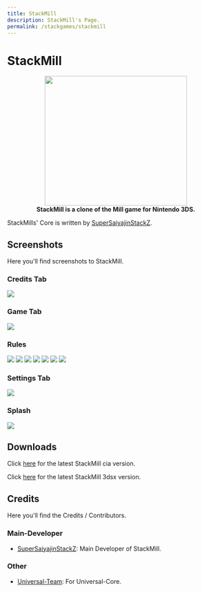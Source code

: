 ```yaml
---
title: StackMill
description: StackMill's Page.
permalink: /stackgames/stackmill
---
```


# StackMill

<p align="center">
	<a href="https://github.com/SuperSaiyajinStackZ/StackMill/releases/latest"><img src="/assets/images/stackmill/cover.png" height="300" width="330"></a><br>
	<b>StackMill is a clone of the Mill game for Nintendo 3DS.</b><br>
</p>



StackMills' Core is written by [SuperSaiyajinStackZ](https://github.com/SuperSaiyajinStackZ).

## Screenshots
Here you'll find screenshots to StackMill.

### Credits Tab
![](/assets/images/stackmill/creditsTab.png)

### Game Tab
![](/assets/images/stackmill/gameTab.png)

### Rules
![](/assets/images/stackmill/rules1.png)
![](/assets/images/stackmill/rules2.png)
![](/assets/images/stackmill/rules3.png)
![](/assets/images/stackmill/rules4.png)
![](/assets/images/stackmill/rules5.png)
![](/assets/images/stackmill/rules6.png)
![](/assets/images/stackmill/rules7.png)

### Settings Tab
![](/assets/images/stackmill/settingsTab.png)

### Splash
![](/assets/images/stackmill/splash.png)

## Downloads
Click [here](https://github.com/SuperSaiyajinStackZ/StackMill/releases/latest/download/StackMill.cia) for the latest StackMill cia version.

Click [here](https://github.com/SuperSaiyajinStackZ/StackMill/releases/latest/download/StackMill.3dsx) for the latest StackMill 3dsx version.


## Credits
Here you'll find the Credits / Contributors.

### Main-Developer
- [SuperSaiyajinStackZ](https://github.com/SuperSaiyajinStackZ): Main Developer of StackMill.

### Other
- [Universal-Team](https://github.com/Universal-Team): For Universal-Core.
